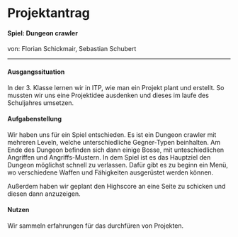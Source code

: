 # Projektantrag
#### Spiel: Dungeon crawler
 von: Florian Schickmair, Sebastian Schubert 
 ______

#### Ausgangssituation
In der 3. Klasse lernen wir in ITP, wie man ein Projekt plant und erstellt. So mussten wir uns eine Projektidee ausdenken und dieses im laufe des Schuljahres umsetzen.

#### Aufgabenstellung
Wir haben uns für ein Spiel entschieden. Es ist ein Dungeon crawler mit mehreren Leveln, welche unterschiedliche Gegner-Typen beinhalten. Am Ende des Dungeon befinden sich dann einige Bosse, mit unteschiedlichen Angriffen und Angriffs-Mustern. 
In dem Spiel ist es das Hauptziel den Dungeon möglichst schnell zu verlassen. Dafür gibt es zu beginn ein Menü, wo verschiedene Waffen und Fähigkeiten ausgerüstet werden können.

Außerdem haben wir geplant den Highscore an eine Seite zu schicken und diesen dann anzuzeigen.

#### Nutzen
Wir sammeln erfahrungen für das durchfüren von Projekten. 



